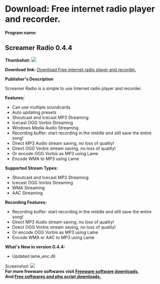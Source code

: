 # Download: Free internet radio player and recorder.

**Program name:**

## Screamer Radio 0.4.4

  
**Thumbshot:** ![](http://www.freewarefiles.com/screenshot/screamerradio_md.jpg)   
  
**Download link:** [Download Free internet radio player and recorder.](http://freesoftwares.boysofts.com/Screamer-Radio_program_13950.html)  
  


**Publisher's Description**  
  


Screamer Radio is a simple to use Internet radio player and recorder. 

**Features:**

  * Can use multiple soundcards 
  * Auto updating presets 
  * Shoutcast and Icecast MP3 Streaming 
  * Icecast OGG Vorbis Streaming 
  * Windows Media Audio Streaming 
  * Recording buffer: start recording in the middle and still save the entire song! 
  * Direct MP3 Audio stream saving, no loss of quality! 
  * Direct OGG Vorbis stream saving, no loss of quality! 
  * Or encode OGG Vorbis as MP3 using Lame 
  * Encode WMA to MP3 using Lame 

**Supported Stream Types:**

  * Shoutcast and Icecast MP3 Streaming 
  * Icecast OGG Vorbis Streaming 
  * WMA Streaming 
  * AAC Streaming 

**Recording Features:**

  * Recording buffer: start recording in the middle and still save the entire song! 
  * Direct MP3 Audio stream saving, no loss of quality! 
  * Direct OGG Vorbis stream saving, no loss of quality! 
  * Or encode OGG Vorbis as MP3 using Lame 
  * Encode WMA or AAC to MP3 using Lame 

**What's New in version 0.4.4:**

  * Updated lame_enc.dll 

  
  
Screenshot: ![](http://www.freewarefiles.com/screenshot/screamerradio.jpg)   
**For more freeware softwares visit [Freeware software downloads.](http://freesoftwares.boysofts.com/)**   
**And [Free softwares and php script downloads.](http://www.boysofts.com/)**
